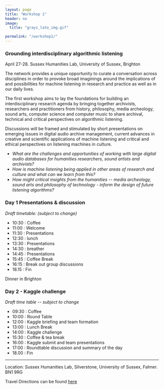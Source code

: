 ```yaml
---
layout: page
title: "Workshop 1"
header: no
image:
  title: "grays_lato_img.gif"

permalink: "/workshop1/"
---
```


<!-- Distant listening and deep learning -->

### Grounding interdisciplinary algorithmic listening
April 27-28. Sussex Humanities Lab, University of Sussex, Brighton

The network provides a unique opportunity to curate a conversation across disciplines in order to provoke broad imaginings around the implications of and possibilities for machine listening in research and practice as well as in our daily lives.

The first workshop aims to lay the foundations for building an interdisciplinary research agenda by bringing together archivists, researchers and practitioners from history, philosophy, media archeology, sound arts, computer science and computer music to share archival, technical and critical perspectives on algorithmic listening.

 Discussions will be framed and stimulated by short presentations on emerging issues in digital audio archive management, current advances in creative and scientific applications of machine listening and critical and ethical perspectives on listening machines in culture.

* *What are the challenges and opportunities of working with large digital audio databases for humanities researchers, sound artists and archivists?*
* *How is machine listening being applied in other areas of research and culture and what can we learn from this?*
* *How might critical insights from the humanities -- media archeology, sound arts and philosophy of technology - inform the design of future listening algorithms?*  

### Day 1 Presentations & discussion

*Draft timetable: (subject to change)*

+ 10:30 : Coffee
+ 11:00 : Welcome
+ 11:30 : Presentations
+ 12:30 : lunch
+ 13:30 : Presentations
+ 14:30 : breather
+ 14:45 : Presentations
+ 15:45 : Coffee Break
+ 16:15 : Break out group discussions
+ 18.15 : Fin

Dinner in Brighton


### Day 2 - Kaggle challenge

*Draft time table -- subject to change*
+ 09:30 : Coffee
+ 10:00 : Round Table 
+ 12:00 : Kaggle briefing and team formation
+ 13:00 : Lunch Break
+ 14:00 : Kaggle challenge
+ 15:30 : Coffee & tea break
+ 16:00 : Kaggle submit and team presentations
+ 17:00 : Roundtable discussion and summary of the day
+ 18.00 : Fin


----

Location: Sussex Humanities Lab, Silverstone, University of Sussex, Falmer. BN1 9RG

Travel Directions can be found [here](http://www.sussex.ac.uk/about/directions)
